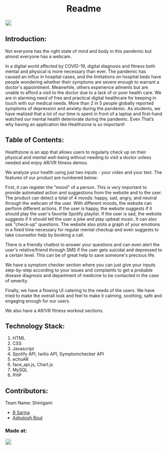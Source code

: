 <h1 align="center">Readme</h1>
<p align="center">
</p>

<a href="https://hack36.com"> <img src="http://bit.ly/BuiltAtHack36" height=20px> </a>


## Introduction:
  Not everyone has the right state of mind and body in this pandemic but almost everyone has a webcam.

In a digital world affected by COVID-19, digital diagnosis and fitness both mental and physical is more necessary than ever. The pandemic has caused an influx in hospital cases, and the limitations on hospital beds have people wondering whether their symptoms are severe enough to warrant a doctor's appointment. Meanwhile, others experience ailments but are unable to afford a visit to the doctor due to a lack of or poor health care. We are in alarming need of free and practical digital healthcare for keeping in touch with our medical needs. More than 2 in 5 people globally reported symptoms of depression and anxiety during the pandemic. As students, we have realized that a lot of our time is spent in front of a laptop and first-hand watched our mental health deteriorate during the pandemic. Even That’s why having an application like Healthzone is so important!
  
## Table of Contents:
  Healthzone is an app that allows users to regularly check up on their physical and mental well-being without needing to visit a doctor unless needed and enjoy AR/VR fitness demos.

We analyze your health using just two inputs - your video and your text. The features of our product are numbered below:

First, it can register the "mood" of a person. This is very important to provide automated action and suggestions from the website and to the user. The product can detect a total of 4 moods: happy, sad, angry, and neutral through the webcam of the user. With different moods, the website can perform different actions. If the user is happy, the website suggests if it should play the user's favorite Spotify playlist. If the user is sad, the website suggests if it should tell the user a joke and play upbeat music. It can also ask "check-up" questions. The website also plots a graph of your emotions in a fixed time necessary for regular mental checkup and even suggests to take counsellor help by booking a call.

There is a friendly chatbot to answer your questions and can even alert the user's relative/friend through SMS if the user gets suicidal and depressed to a certain level. This can be of great help to save someone's precious life.

We have a symptom checker section where you can just give your inputs step-by-step according to your issues and complaints to get a probable disease diagnosis and department of medicine to be contacted in the case of severity.

Finally, we have a flowing UI catering to the needs of the users. We have tried to make the overall look and feel to make it calming, soothing, safe and engaging enough for our users.

We also have a AR/VR fitness workout sections.

## Technology Stack:
  1) HTML
  2) CSS
  3) Javascript
  4) Spotify API, twilio API, Symptomchecker API
  5) echoAR
  6) face_api.js, Chart.js
  7) MySQL
  8) PHP

## Contributors:

Team Name: Shinigami 

* [B Sarina](https://github.com/119CS0098)
* [Ashutosh Rout](https://github.com/Ashu-strange)


### Made at:
<a href="https://hack36.com"> <img src="http://bit.ly/BuiltAtHack36" height=20px> </a>

